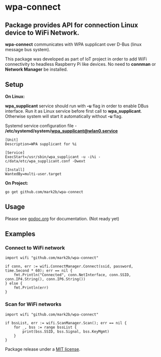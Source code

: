# wpa-connect
## Package provides API for connection Linux device to WiFi Network.


**wpa-connect** communicates with WPA supplicant over D-Bus (linux message bus system).


This package was developed as part of IoT project in order to add WiFi connectivity to headless Raspberry Pi like devices. No need to **connman** or **Network Manager** be installed. 


## Setup

**On Linux:**

**wpa_supplicant** service should run with **-u** flag in order to enable DBus interface. Run it as Linux service before first call to **wpa_supplicant**. Otherwise system will start it automatically without **-u** flag. 

Systemd service configuration file - **/etc/systemd/system/wpa_supplicant@wlan0.service**
```
[Unit]
Description=WPA supplicant for %i

[Service]
ExecStart=/usr/sbin/wpa_supplicant -u -i%i -c/data/etc/wpa_supplicant.conf -Dwext

[Install]
WantedBy=multi-user.target
```

**On Project:**

```
go get github.com/mark2b/wpa-connect
```

## Usage
Please see [godoc.org](http://godoc.org/github.com/mark2b/wpa-connect) for documentation. (Not ready yet)

## Examples

### Connect to WiFi network

 
```
import wifi "github.com/mark2b/wpa-connect"

if conn, err := wifi.ConnectManager.Connect(ssid, password, time.Second * 60); err == nil {
	fmt.Println("Connected", conn.NetInterface, conn.SSID, conn.IP4.String(), conn.IP6.String())
} else {
	fmt.Println(err)
}
```
### Scan for WiFi networks

```golang
import wifi "github.com/mark2b/wpa-connect"

if bssList, err := wifi.ScanManager.Scan(); err == nil {
	for _, bss := range bssList {
		print(bss.SSID, bss.Signal, bss.KeyMgmt)
	}
}
```

Package release under a [MIT license](./LICENSE.md).